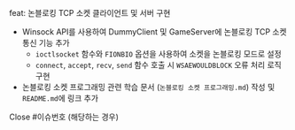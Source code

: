 feat: 논블로킹 TCP 소켓 클라이언트 및 서버 구현

- Winsock API를 사용하여 DummyClient 및 GameServer에 논블로킹 TCP 소켓 통신 기능 추가
  - `ioctlsocket` 함수와 `FIONBIO` 옵션을 사용하여 소켓을 논블로킹 모드로 설정
  - `connect`, `accept`, `recv`, `send` 함수 호출 시 `WSAEWOULDBLOCK` 오류 처리 로직 구현
- 논블로킹 소켓 프로그래밍 관련 학습 문서 (`논블로킹 소켓 프로그래밍.md`) 작성 및 `README.md`에 링크 추가

Close #이슈번호 (해당하는 경우)
